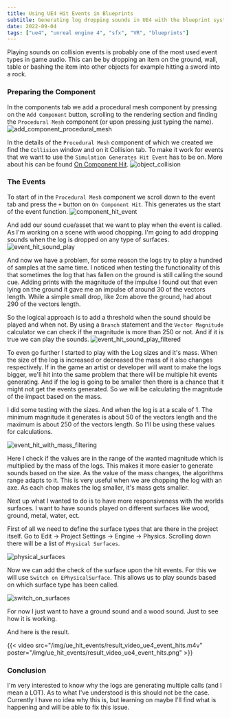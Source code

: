```yaml
---
title: Using UE4 Hit Events in Blueprints
subtitle: Generating log dropping sounds in UE4 with the blueprint system
date: 2022-09-04
tags: ["ue4", "unreal engine 4", "sfx", "VR", "blueprints"]
---
```


Playing sounds on collision events is probably one of the most used event types in game audio. This can be by dropping an item on the ground, wall, table or bashing the item into other objects for example hitting a sword into a rock.

### Preparing the Component
In the components tab we add a procedural mesh component by pressing on the `Add Component` button, scrolling to the rendering section and finding the `Procedural Mesh` component (or upon pressing just typing the name).
![add_component_procedural_mesh](/img/ue_hit_events/add_component_procedural_mesh.png)

In the details of the `Procedural Mesh` component of which we created we find the `Collision` window and on it Collision tab. To make it work for events that we want to use the `Simulation Generates Hit Event` has to be on. More about his can be found [On Component Hit](https://docs.unrealengine.com/5.0/en-US/API/Runtime/Engine/Components/UPrimitiveComponent/OnComponentHit/).
![object_collision](/img/ue_hit_events/object_collision.png)

### The Events
To start of in the `Procedural Mesh` component we scroll down to the event tab and press the `+` button on `On Component Hit`. This generates us the start of the event function.
![component_hit_event](/img/ue_hit_events/component_hit_event.png)

And add our sound cue/asset that we want to play when the event is called. As I'm working on a scene with wood chopping. I'm going to add dropping sounds when the log is dropped on any type of surfaces. 
![event_hit_sound_play](/img/ue_hit_events/event_hit_sound_play.png)

And now we have a problem, for some reason the logs try to play a hundred of samples at the same time. I noticed when testing the functionality of this that sometimes the log that has fallen on the ground is still calling the sound cue. Adding prints with the magnitude of the impulse I found out that even lying on the ground it gave me an impulse of around 30 of the vectors length. While a simple small drop, like 2cm above the ground, had about 290 of the vectors length.

So the logical approach is to add a threshold when the sound should be played and when not. By using a `Branch` statement and the `Vector Magnitude` calculator we can check if the magnitude is more than 250 or not. And if it is true we can play the sounds.
![event_hit_sound_play_filtered](/img/ue_hit_events/event_hit_sound_play_filtered.png)

To even go further I started to play with the Log sizes and it's mass. When the size of the log is increased or decreased the mass of it also changes respectively. If in the game an artist or developer will want to make the logs bigger, we'll hit into the same problem that there will be multiple hit events generating. And if the log is going to be smaller then there is a chance that it might not get the events generated. So we will be calculating the magnitude of the impact based on the mass.

I did some testing with the sizes. And when the log is at a scale of 1. The minimum magnitude it generates is about 50 of the vectors length and the maximum is about 250 of the vectors length. So I'll be using these values for calculations.

![event_hit_with_mass_filtering](/img/ue_hit_events/event_hit_with_mass_filtering.png)

Here I check if the values are in the range of the wanted magnitude which is multiplied by the mass of the logs. This makes it more easier to generate sounds based on the size. As the value of the mass changes, the algorithms range adapts to it. This is very useful when we are chopping the log with an axe. As each chop makes the log smaller, it's mass gets smaller.

Next up what I wanted to do is to have more responsiveness with the worlds surfaces. I want to have sounds played on different surfaces like wood, ground, metal, water, ect.

First of all we need to define the surface types that are there in the project itself.
Go to Edit -> Project Settings -> Engine -> Physics. Scrolling down there will be a list of `Physical Surfaces`. 

![physical_surfaces](/img/ue_hit_events/physical_surfaces.png)

Now we can add the check of the surface upon the hit events. For this we will use `Switch on EPhysicalSurface`. This allows us to play sounds based on which surface type has been called.

![switch_on_surfaces](/img/ue_hit_events/switch_on_surfaces.png)

For now I just want to have a ground sound and a wood sound. Just to see how  it is working.

And here is the result.

{{< video src="/img/ue_hit_events/result_video_ue4_event_hits.m4v" poster="/img/ue_hit_events/result_video_ue4_event_hits.png" >}}

### Conclusion

I'm very interested to know why the logs are generating multiple calls (and I mean a LOT). As to what I've understood is this should not be the case. Currently I have no idea why this is, but learning on maybe I'll find what is happening and will be able to fix this issue.
